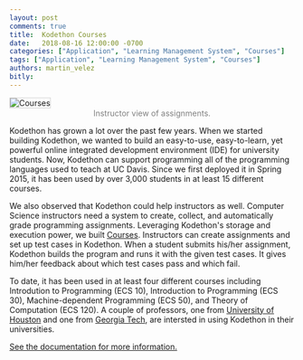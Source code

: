```yaml
---
layout: post
comments: true
title:  Kodethon Courses
date:   2018-08-16 12:00:00 -0700
categories: ["Application", "Learning Management System", "Courses"]
tags: ["Application", "Learning Management System", "Courses"]
authors: martin_velez
bitly: 
---
```


<img src="{{site.url}}{{site.baseurl}}/images/courses.png" alt="Courses" class="img-fluid mx-auto d-block" style="border: 1px solid lightgrey"/>

<div style="text-align:center">
<p style="color: gray;margin-top:0px">Instructor view of assignments.</p>
</div>

Kodethon has grown a lot over the past few years.
When we started building Kodethon, we wanted to build an easy-to-use,
easy-to-learn, yet powerful online integrated development environment (IDE) for
university students.
Now, Kodethon can support programming all of the programming languages used to
teach at UC Davis.  Since we first deployed it in Spring 2015, it has been used
by over 3,000 students in at least 15 different courses.

We also observed that Kodethon could help instructors as well.  Computer
Science instructors need a system to create, collect, and automatically grade
programming assignments.  Leveraging Kodethon's storage and execution power, we
built <a href="https://www.kodethon.com/#/courses">Courses</a>.  Instructors
can create assignments and set up test cases in Kodethon.  When a student submits
his/her assignment, Kodethon builds the program and runs it with the given test
cases.  It gives him/her feedback about which test cases pass and which fail.

To date, it has been used in at least four different courses including
Introdution to Programming (ECS 10), Introduction to Programming (ECS 30),
Machine-dependent Programming (ECS 50), and Theory of Computation (ECS 120).  A
couple of professors, one from <a href="http://www.uh.edu/">University of
Houston</a> and one from <a href="https://www.gatech.edu/">Georgia Tech</a>,
are intersted in using Kodethon in their universities.

<a href="https://docs.kodethon.com/">See the documentation for more information.</a>
